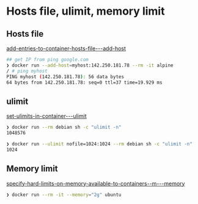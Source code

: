 # Hosts file, ulimit, memory limit

## Hosts file

[add-entries-to-container-hosts-file---add-host](https://docs.docker.com/engine/reference/commandline/run/#add-entries-to-container-hosts-file---add-host)

```bash
## get IP from ping google.com 
❯ docker run --add-host=myhost:142.250.181.78 --rm -it alpine
/ # ping myhost
PING myhost (142.250.181.78): 56 data bytes
64 bytes from 142.250.181.78: seq=0 ttl=37 time=19.929 ms
```

## ulimit

[set-ulimits-in-container---ulimit](https://docs.docker.com/engine/reference/commandline/run/#set-ulimits-in-container---ulimit)

```bash
❯ docker run --rm debian sh -c "ulimit -n" 
1048576

❯ docker run --ulimit nofile=1024:1024 --rm debian sh -c "ulimit -n"
1024
```

## Memory limit

[specify-hard-limits-on-memory-available-to-containers--m---memory](https://docs.docker.com/engine/reference/commandline/run/#specify-hard-limits-on-memory-available-to-containers--m---memory)

```bash
❯ docker run --rm -it --memory="2g" ubuntu

```